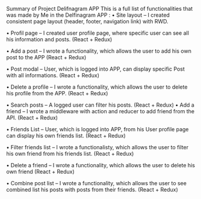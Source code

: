 


Summary of Project Delifnagram APP
This is a full list of functionalities that was made by Me in the Delfinagram APP :
•	Site layout – I created consistent page layout (header, footer, navigation link) with RWD.

•	Profil page – I created user profile page, where specific user can see all his information and posts. (React + Redux)

•	Add a post – I wrote a functionality, which allows the user to add his own post to the APP (React + Redux)

•	Post modal – User, which is logged into APP, can display specific Post with all informations. (React + Redux)

•	Delete a profile – I wrote a functionality, which allows the user to delete his profile from the APP. (React + Redux)

•	Search  posts – A logged user can filter his posts. (React + Redux)
•	Add a friend – I wrote a middleware with action and reducer to add friend from the API. (React + Redux)

•	Friends List – User, which is logged into APP, from his User profile page can display his own friends list. (React + Redux)

•	Filter friends list – I wrote a functionalisty, which allows the user to filter his own friend from his friends list. (React + Redux)

•	Delete a friend – I wrote a functionality, which allows the user to delete his own friend (React + Redux)

•	Combine post list – I wrote a functionality, which allows the user to see combined list his posts with posts from their friends. (React + Redux)

